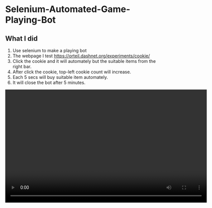 # Selenium-Automated-Game-Playing-Bot

## What I did
1. Use selenium to make a playing bot
2. The webpage I test https://orteil.dashnet.org/experiments/cookie/
3. Click the cookie and it will automately but the suitable items from the right bar.
4. After click the cookie, top-left cookie count will increase. 
5. Each 5 secs will buy suitable item automately.
6. It will close the bot after 5 minutes.

<video width="640" height="360" controls>
  <source src="./demo_video.mov" type="video/quicktime">
</video>
